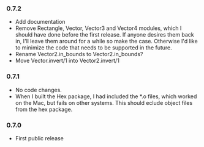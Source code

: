 ### 0.7.2
* Add documentation
* Remove Rectangle, Vector, Vector3 and Vector4 modules, which I should have done before the first release. If anyone desires them back in, I'll leave them around for a while so make the case. Otherwise I'd like to minimize the code that needs to be supported in the future.
* Rename Vector2.in_bounds to Vector2.in_bounds?
* Move Vector.invert/1 into Vector2.invert/1

### 0.7.1
* No code changes.
* When I built the Hex package, I had included the \*.o files, which worked on the Mac, but fails on other systems. This should eclude object files from the hex package.

### 0.7.0
* First public release